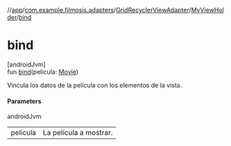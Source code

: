 //[app](../../../../index.md)/[com.example.filmosis.adapters](../../index.md)/[GridRecyclerViewAdapter](../index.md)/[MyViewHolder](index.md)/[bind](bind.md)

# bind

[androidJvm]\
fun [bind](bind.md)(pelicula: [Movie](../../../com.example.filmosis.data.model.tmdb/-movie/index.md))

Vincula los datos de la película con los elementos de la vista.

#### Parameters

androidJvm

| | |
|---|---|
| pelicula | La película a mostrar. |
